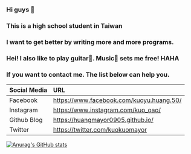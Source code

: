 ### Hi guys 👋

### This is a high school student in Taiwan

### I want to get better by writing more and more programs.

### Hei! I also like to play guitar🎸. Music🎵 sets me free! HAHA

### If you want to contact me. The list below can help you.

| Social Media | URL                                      |
|:------------ |:---------------------------------------- |
| Facebook     | https://www.facebook.com/kuoyu.huang.50/ |
| Instagram    | https://www.instagram.com/kuo_oao/       |
| Github Blog  | https://huangmayor0905.github.io/        |
| Twitter      | https://twitter.com/kuokuomayor          |

[![Anurag's GitHub stats](https://github-readme-stats.vercel.app/api?username=huangmayor0905&show_icons=true&theme=radical)](https://github.com/anuraghazra/github-readme-stats)
